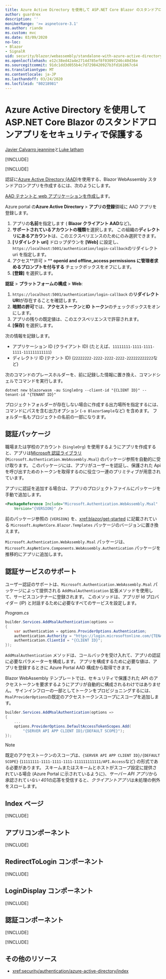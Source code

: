 ```yaml
---
title: Azure Active Directory を使用して ASP.NET Core Blazor のスタンドアロンアプリをセキュリティで保護する
author: guardrex
description: ''
monikerRange: '>= aspnetcore-3.1'
ms.author: riande
ms.custom: mvc
ms.date: 03/09/2020
no-loc:
- Blazor
- SignalR
uid: security/blazor/webassembly/standalone-with-azure-active-directory
ms.openlocfilehash: e12c38ed42a4e2714d785ef8f03097246c40d36e
ms.sourcegitcommit: 91dc1dd3d055b4c7d7298420927b3fd161067c64
ms.translationtype: MT
ms.contentlocale: ja-JP
ms.lasthandoff: 03/24/2020
ms.locfileid: "80218981"
---
```

# <a name="secure-an-aspnet-core-opno-locblazor-webassembly-standalone-app-with-azure-active-directory"></a>Azure Active Directory を使用して ASP.NET Core Blazor のスタンドアロンアプリをセキュリティで保護する

[Javier Calvarro jeannine](https://github.com/javiercn)と[Luke latham](https://github.com/guardrex)

[!INCLUDE[](~/includes/blazorwasm-preview-notice.md)]

[!INCLUDE[](~/includes/blazorwasm-3.2-template-article-notice.md)]

認証に[Azure Active Directory (AAD)](https://azure.microsoft.com/services/active-directory/)を使用する、Blazor WebAssembly スタンドアロンアプリを作成するには、次のようにします。

[AAD テナントと web アプリケーションを作成し](/azure/active-directory/develop/v2-overview)ます。

Azure portal の**Azure Active Directory** > **アプリの登録**領域に AAD アプリを登録します。

1. アプリの**名前**を指定します ( **Blazor クライアント AAD**など)。
1. **サポートされているアカウントの種類**を選択します。 この組織の**ディレクトリにあるアカウント**は、このエクスペリエンスのためにのみ選択できます。
1. **[リダイレクト uri]** ドロップダウンを **[Web]** に設定し、`https://localhost:5001/authentication/login-callback`のリダイレクト uri を指定します。
1. アクセス**許可 > ** **openid and offline_access permissions に管理者求めるプロンプトを付与する** チェックボックスをオフにします。
1. **[登録]** を選択します。

**認証** > **プラットフォームの構成** > **Web**:

1. `https://localhost:5001/authentication/login-callback` の**リダイレクト URI**が存在することを確認します。
1. **暗黙の許可**では、**アクセストークン**と**ID トークン**のチェックボックスをオンにします。
1. アプリの残りの既定値は、このエクスペリエンスで許容されます。
1. **[保存]** を選択します。

次の情報を記録します。

* アプリケーション ID (クライアント ID) (たとえば、`11111111-1111-1111-1111-111111111111`)
* ディレクトリ ID (テナント ID) (`22222222-2222-2222-2222-222222222222`など)

次のコマンドのプレースホルダーを、前に記録した情報に置き換え、コマンドシェルでコマンドを実行します。

```dotnetcli
dotnet new blazorwasm -au SingleOrg --client-id "{CLIENT ID}" --tenant-id "{TENANT ID}"
```

プロジェクトフォルダーが存在しない場合に作成する出力場所を指定するには、コマンドにパスを含む出力オプション (`-o BlazorSample`など) を含めます。 フォルダー名もプロジェクトの名前の一部になります。

## <a name="authentication-package"></a>認証パッケージ

職場または学校のアカウント (`SingleOrg`) を使用するようにアプリを作成すると、アプリは[Microsoft 認証ライブラリ](/azure/active-directory/develop/msal-overview)(`Microsoft.Authentication.WebAssembly.Msal`) のパッケージ参照を自動的に受け取ります。 このパッケージには、アプリがユーザーを認証し、保護された Api を呼び出すためのトークンを取得するのに役立つ一連のプリミティブが用意されています。

アプリに認証を追加する場合は、アプリのプロジェクトファイルにパッケージを手動で追加します。

```xml
<PackageReference Include="Microsoft.Authentication.WebAssembly.Msal" 
    Version="{VERSION}" />
```

前のパッケージ参照の `{VERSION}` を、<xref:blazor/get-started> に記載されている `Microsoft.AspNetCore.Blazor.Templates` パッケージのバージョンに置き換えます。

`Microsoft.Authentication.WebAssembly.Msal` パッケージは、`Microsoft.AspNetCore.Components.WebAssembly.Authentication` パッケージを推移的にアプリに追加します。

## <a name="authentication-service-support"></a>認証サービスのサポート

ユーザー認証のサポートは、`Microsoft.Authentication.WebAssembly.Msal` パッケージによって提供される `AddMsalAuthentication` 拡張メソッドを使用して、サービスコンテナーに登録されます。 このメソッドは、アプリが Id プロバイダー (IP) と対話するために必要なすべてのサービスを設定します。

*Program.cs*

```csharp
builder.Services.AddMsalAuthentication(options =>
{
    var authentication = options.ProviderOptions.Authentication;
    authentication.Authority = "https://login.microsoftonline.com/{TENANT ID}";
    authentication.ClientId = "{CLIENT ID}";
});
```

`AddMsalAuthentication` メソッドは、コールバックを受け入れて、アプリの認証に必要なパラメーターを構成します。 アプリを構成するために必要な値は、アプリを登録するときに Azure Portal AAD 構成から取得できます。

Blazor WebAssembly テンプレートでは、セキュリティで保護された API のアクセストークンを要求するようにアプリが自動的に構成されるわけではありません。 サインインフローの一部としてトークンをプロビジョニングするには、`MsalProviderOptions`の既定のアクセストークンスコープにスコープを追加します。

```csharp
builder.Services.AddMsalAuthentication(options =>
{
    ...
    options.ProviderOptions.DefaultAccessTokenScopes.Add(
        "{SERVER API APP CLIENT ID}/{DEFAULT SCOPE}");
});
```

> [!NOTE]
> 既定のアクセストークンのスコープは、`{SERVER API APP CLIENT ID}/{DEFAULT SCOPE}` (`11111111-1111-1111-1111-111111111111/API.Access`など) の形式である必要があります。 スキームまたはスキームとホストがスコープ設定に提供されている場合 (Azure Portal に示されているように)、*サーバー API アプリ*から承認されて*いない 401*の応答を受信すると、*クライアントアプリ*は未処理の例外をスローします。

## <a name="index-page"></a>Index ページ

[!INCLUDE[](~/includes/blazor-security/index-page-msal.md)]

## <a name="app-component"></a>アプリコンポーネント

[!INCLUDE[](~/includes/blazor-security/app-component.md)]

## <a name="redirecttologin-component"></a>RedirectToLogin コンポーネント

[!INCLUDE[](~/includes/blazor-security/redirecttologin-component.md)]

## <a name="logindisplay-component"></a>LoginDisplay コンポーネント

[!INCLUDE[](~/includes/blazor-security/logindisplay-component.md)]

## <a name="authentication-component"></a>認証コンポーネント

[!INCLUDE[](~/includes/blazor-security/authentication-component.md)]

[!INCLUDE[](~/includes/blazor-security/troubleshoot.md)]

## <a name="additional-resources"></a>その他のリソース

* <xref:security/authentication/azure-active-directory/index>

